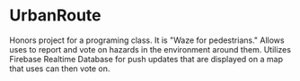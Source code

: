 # UrbanRoute


Honors project for a programing class. It is "Waze for pedestrians." Allows uses to report and vote on hazards in the environment around them. Utilizes Firebase Realtime Database for push updates that are displayed on a map that uses can then vote on.
